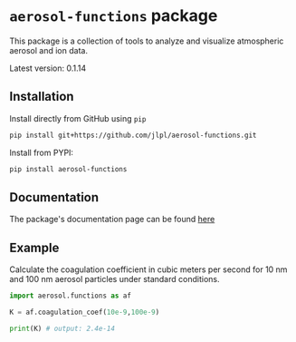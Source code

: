 # `aerosol-functions` package

This package is a collection of tools to analyze and visualize atmospheric aerosol and ion data.

Latest version: 0.1.14

## Installation

Install directly from GitHub using `pip`

```bash
pip install git+https://github.com/jlpl/aerosol-functions.git
```

Install from PYPI:

```bash
pip install aerosol-functions
```

## Documentation

The package's documentation page can be found [here](https://jlpl.github.io/aerosol-functions/)

## Example 

Calculate the coagulation coefficient in cubic meters per second for 10 nm and 100 nm aerosol particles under standard conditions.

```python
import aerosol.functions as af

K = af.coagulation_coef(10e-9,100e-9)

print(K) # output: 2.4e-14
```
